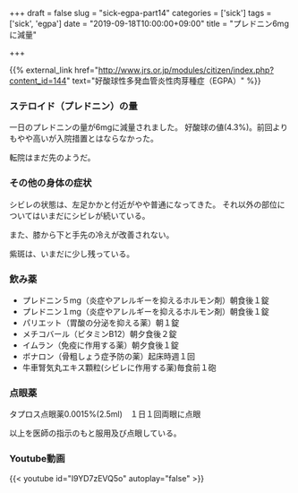 +++
draft = false
slug = "sick-egpa-part14"
categories = ['sick']
tags = ['sick', 'egpa']
date = "2019-09-18T10:00:00+09:00"
title = "プレドニン6mgに減量"

+++

{{% external_link href="http://www.jrs.or.jp/modules/citizen/index.php?content_id=144" text="好酸球性多発血管炎性肉芽種症（EGPA）" %}}

### ステロイド（プレドニン）の量
一日のプレドニンの量が6mgに減量されました。
好酸球の値(4.3%)。前回よりもやや高いが入院措置とはならなかった。

<!--more-->

転院はまだ先のようだ。

### その他の身体の症状

シビレの状態は、左足かかと付近がやや普通になってきた。
それ以外の部位についてはいまだにシビレが続いている。

また、膝から下と手先の冷えが改善されない。

紫斑は、いまだに少し残っている。

### 飲み薬
- プレドニン５mg（炎症やアレルギーを抑えるホルモン剤）朝食後１錠  
- プレドニン１mg（炎症やアレルギーを抑えるホルモン剤）朝食後１錠  
- パリエット（胃酸の分泌を抑える薬）朝１錠  
- メチコバール（ビタミンB12）朝夕食後２錠  
- イムラン（免疫に作用する薬）朝夕食後１錠  
- ボナロン（骨粗しょう症予防の薬）起床時週１回  
- 牛車腎気丸エキス顆粒(シビレに作用する薬)毎食前１砲

### 点眼薬
タプロス点眼薬0.0015%(2.5ml)　１日１回両眼に点眼  

以上を医師の指示のもと服用及び点眼している。

### Youtube動画

{{< youtube id="I9YD7zEVQ5o" autoplay="false" >}}
